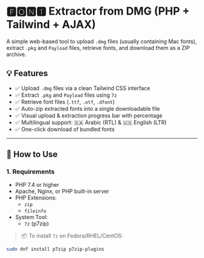 # 🅵🅾🅽🆃 Extractor from DMG (PHP + Tailwind + AJAX)

A simple web-based tool to upload `.dmg` files (usually containing Mac fonts), extract `.pkg` and `Payload` files, retrieve fonts, and download them as a ZIP archive.

## 💡 Features

- ✅ Upload `.dmg` files via a clean Tailwind CSS interface
- ✅ Extract `.pkg` and `Payload` files using `7z`
- ✅ Retrieve font files (`.ttf`, `.otf`, `.dfont`)
- ✅ Auto-zip extracted fonts into a single downloadable file
- ✅ Visual upload & extraction progress bar with percentage
- ✅ Multilingual support: 🇸🇦 Arabic (RTL) & 🇺🇸 English (LTR)
- ✅ One-click download of bundled fonts

---

## 🚀 How to Use

### 1. Requirements

- PHP 7.4 or higher
- Apache, Nginx, or PHP built-in server
- PHP Extensions:
  - `zip`
  - `fileinfo`
- System Tool:
  - `7z` (p7zip)

> 📦 To install `7z` on Fedora/RHEL/CentOS:

```bash
sudo dnf install p7zip p7zip-plugins
